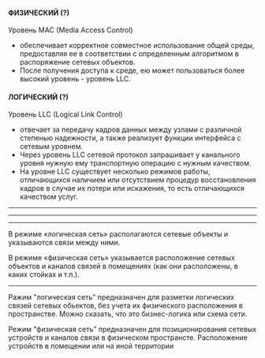 #### ФИЗИЧЕСКИЙ (?)

Уровень MAC (Media Access Control)
 - обеспечивает корректное совместное использование общей среды, предоставляя ее в соответствии с определенным алгоритмом в распоряжение сетевых объектов.
 - После получения доступа к среде, ею может пользоваться более высокий уровень - уровень LLC.



#### ЛОГИЧЕСКИЙ (?)

Уровень LLC (Logical Link Control)
 - отвечает за передачу кадров данных между узлами с различной степенью надежности, а также реализует функции интерфейса с сетевым уровнем.
 - Через уровень LLC сетевой протокол запрашивает у канального уровня нужную ему транспортную операцию с нужным качеством.
 - На уровне LLC существует несколько режимов работы, отличающихся наличием или отсутствием процедур восстановления кадров в случае их потери или искажения, то есть отличающихся качеством услуг. 




---
---
---



В режиме «логическая сеть» располагаются сетевые объекты и указываются связи между ними. 

В режиме «физическая сеть» указывается расположение сетевых объектов и каналов связей в помещениях (как они расположены, в каких стойках и т.п.).



---

Ражим "логическая сеть" предназначен для разметки логических связей сетевых обьектов, без учета их физического расположения в пространстве.
Можно сказать, что это бизнес-логика или схема сети.

Режим "физическая сеть" предназначен для позиционирования сетевых устройств и каналов связи в физическом пространсте.
Расположение устройств в помещении или на иной территории
